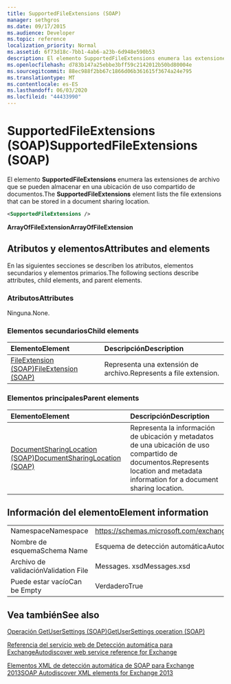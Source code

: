 ```yaml
---
title: SupportedFileExtensions (SOAP)
manager: sethgros
ms.date: 09/17/2015
ms.audience: Developer
ms.topic: reference
localization_priority: Normal
ms.assetid: 6f73d18c-7bb1-4ab6-a23b-6d948e590b53
description: El elemento SupportedFileExtensions enumera las extensiones de archivo que se pueden almacenar en una ubicación de uso compartido de documentos.
ms.openlocfilehash: d783b147a25ebbe3bff59c2142012b50bd80004e
ms.sourcegitcommit: 88ec988f2bb67c1866d06b361615f3674a24e795
ms.translationtype: MT
ms.contentlocale: es-ES
ms.lasthandoff: 06/03/2020
ms.locfileid: "44433990"
---
```

# <a name="supportedfileextensions-soap"></a><span data-ttu-id="9e97a-103">SupportedFileExtensions (SOAP)</span><span class="sxs-lookup"><span data-stu-id="9e97a-103">SupportedFileExtensions (SOAP)</span></span>

<span data-ttu-id="9e97a-104">El elemento **SupportedFileExtensions** enumera las extensiones de archivo que se pueden almacenar en una ubicación de uso compartido de documentos.</span><span class="sxs-lookup"><span data-stu-id="9e97a-104">The **SupportedFileExtensions** element lists the file extensions that can be stored in a document sharing location.</span></span> 
  
```XML
<SupportedFileExtensions /> 
```

 <span data-ttu-id="9e97a-105">**ArrayOfFileExtension**</span><span class="sxs-lookup"><span data-stu-id="9e97a-105">**ArrayOfFileExtension**</span></span>
## <a name="attributes-and-elements"></a><span data-ttu-id="9e97a-106">Atributos y elementos</span><span class="sxs-lookup"><span data-stu-id="9e97a-106">Attributes and elements</span></span>

<span data-ttu-id="9e97a-107">En las siguientes secciones se describen los atributos, elementos secundarios y elementos primarios.</span><span class="sxs-lookup"><span data-stu-id="9e97a-107">The following sections describe attributes, child elements, and parent elements.</span></span>
  
### <a name="attributes"></a><span data-ttu-id="9e97a-108">Atributos</span><span class="sxs-lookup"><span data-stu-id="9e97a-108">Attributes</span></span>

<span data-ttu-id="9e97a-109">Ninguna.</span><span class="sxs-lookup"><span data-stu-id="9e97a-109">None.</span></span>
  
### <a name="child-elements"></a><span data-ttu-id="9e97a-110">Elementos secundarios</span><span class="sxs-lookup"><span data-stu-id="9e97a-110">Child elements</span></span>

|<span data-ttu-id="9e97a-111">**Elemento**</span><span class="sxs-lookup"><span data-stu-id="9e97a-111">**Element**</span></span>|<span data-ttu-id="9e97a-112">**Descripción**</span><span class="sxs-lookup"><span data-stu-id="9e97a-112">**Description**</span></span>|
|:-----|:-----|
|[<span data-ttu-id="9e97a-113">FileExtension (SOAP)</span><span class="sxs-lookup"><span data-stu-id="9e97a-113">FileExtension (SOAP)</span></span>](fileextension-soap.md) <br/> |<span data-ttu-id="9e97a-114">Representa una extensión de archivo.</span><span class="sxs-lookup"><span data-stu-id="9e97a-114">Represents a file extension.</span></span>  <br/> |
   
### <a name="parent-elements"></a><span data-ttu-id="9e97a-115">Elementos principales</span><span class="sxs-lookup"><span data-stu-id="9e97a-115">Parent elements</span></span>

|<span data-ttu-id="9e97a-116">**Elemento**</span><span class="sxs-lookup"><span data-stu-id="9e97a-116">**Element**</span></span>|<span data-ttu-id="9e97a-117">**Descripción**</span><span class="sxs-lookup"><span data-stu-id="9e97a-117">**Description**</span></span>|
|:-----|:-----|
|[<span data-ttu-id="9e97a-118">DocumentSharingLocation (SOAP)</span><span class="sxs-lookup"><span data-stu-id="9e97a-118">DocumentSharingLocation (SOAP)</span></span>](documentsharinglocation-soap.md) <br/> |<span data-ttu-id="9e97a-119">Representa la información de ubicación y metadatos de una ubicación de uso compartido de documentos.</span><span class="sxs-lookup"><span data-stu-id="9e97a-119">Represents location and metadata information for a document sharing location.</span></span>  <br/> |
   
## <a name="element-information"></a><span data-ttu-id="9e97a-120">Información del elemento</span><span class="sxs-lookup"><span data-stu-id="9e97a-120">Element information</span></span>

|||
|:-----|:-----|
|<span data-ttu-id="9e97a-121">Namespace</span><span class="sxs-lookup"><span data-stu-id="9e97a-121">Namespace</span></span>  <br/> |https://schemas.microsoft.com/exchange/2010/Autodiscover  <br/> |
|<span data-ttu-id="9e97a-122">Nombre de esquema</span><span class="sxs-lookup"><span data-stu-id="9e97a-122">Schema Name</span></span>  <br/> |<span data-ttu-id="9e97a-123">Esquema de detección automática</span><span class="sxs-lookup"><span data-stu-id="9e97a-123">Autodiscover schema</span></span>  <br/> |
|<span data-ttu-id="9e97a-124">Archivo de validación</span><span class="sxs-lookup"><span data-stu-id="9e97a-124">Validation File</span></span>  <br/> |<span data-ttu-id="9e97a-125">Messages. xsd</span><span class="sxs-lookup"><span data-stu-id="9e97a-125">Messages.xsd</span></span>  <br/> |
|<span data-ttu-id="9e97a-126">Puede estar vacío</span><span class="sxs-lookup"><span data-stu-id="9e97a-126">Can be Empty</span></span>  <br/> |<span data-ttu-id="9e97a-127">Verdadero</span><span class="sxs-lookup"><span data-stu-id="9e97a-127">True</span></span>  <br/> |
   
## <a name="see-also"></a><span data-ttu-id="9e97a-128">Vea también</span><span class="sxs-lookup"><span data-stu-id="9e97a-128">See also</span></span>



[<span data-ttu-id="9e97a-129">Operación GetUserSettings (SOAP)</span><span class="sxs-lookup"><span data-stu-id="9e97a-129">GetUserSettings operation (SOAP)</span></span>](getusersettings-operation-soap.md)


[<span data-ttu-id="9e97a-130">Referencia del servicio web de Detección automática para Exchange</span><span class="sxs-lookup"><span data-stu-id="9e97a-130">Autodiscover web service reference for Exchange</span></span>](autodiscover-web-service-reference-for-exchange.md)
  
[<span data-ttu-id="9e97a-131">Elementos XML de detección automática de SOAP para Exchange 2013</span><span class="sxs-lookup"><span data-stu-id="9e97a-131">SOAP Autodiscover XML elements for Exchange 2013</span></span>](soap-autodiscover-xml-elements-for-exchange-2013.md)

